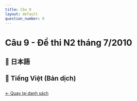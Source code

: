 ```yaml
---
title: Câu 9
layout: default
question_number: 9
---
```


# Câu 9 - Đề thi N2 tháng 7/2010
## 📖 日本語

## 📘 Tiếng Việt (Bản dịch)

<div style="margin-top: 2em;">
  <a href="/exam/n2/2010/">← Quay lại danh sách</a>
</div>